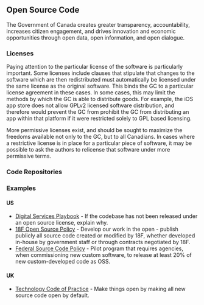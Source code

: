 ## Open Source Code
The Government of Canada creates greater transparency, accountability, increases citizen engagement, and drives innovation and economic opportunities through open data, open information, and open dialogue.

### Licenses
Paying attention to the particular license of the software is particularly important. Some licenses include clauses that stipulate that changes to the software which are then redistributed must automatically be licensed under the same license as the original software. This binds the GC to a particular license agreement in these cases. In some cases, this may limit the methods by which the GC is able to distribute goods. For example, the iOS app store does not allow GPLv2 licensed software distribution, and therefore would prevent the GC from prohibit the GC from distributing an app within that platform if it were restricted solely to GPL based licensing.

More permissive licenses exist, and should be sought to maximize the freedoms available not only to the GC, but to all Canadians. In cases where a restrictive license is in place for a particular piece of software, it may be possible to ask the authors to relicense that software under more permissive terms.

### Code Repositories

### Examples
#### US
- [Digital Services Playbook](https://playbook.cio.gov/) - If the codebase has not been released under an open source license, explain why.
- [18F Open Source Policy](https://github.com/18F/open-source-policy/blob/master/policy.md) - Develop our work in the open - publish publicly all source code created or modified by 18F, whether developed in-house by government staff or through contracts negotiated by 18F.
- [Federal Source Code Policy](https://sourcecode.cio.gov/) - Pilot program that requires agencies, when commissioning new custom software, to release at least 20% of new custom-developed code as OSS.

#### UK
- [Technology Code of Practice](https://www.gov.uk/government/publications/technology-code-of-practice/technology-code-of-practice) - Make things open by making all new source code open by default.
